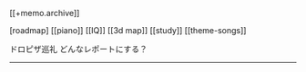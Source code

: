[[+memo.archive]]



[roadmap]
[[piano]]
[[IQ]]
[[3d map]]
[[study]]
[[theme-songs]]




ドロピザ巡礼
どんなレポートにする？











---




